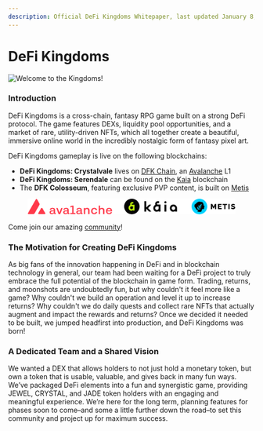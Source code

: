 ```yaml
---
description: Official DeFi Kingdoms Whitepaper, last updated January 8, 2025
---
```


# DeFi Kingdoms

![Welcome to the Kingdoms!](.gitbook/assets/docs.dfk.graphic.halfnhalf.png)

### Introduction

DeFi Kingdoms is a cross-chain, fantasy RPG game built on a strong DeFi protocol. The game features DEXs, liquidity pool opportunities, and a market of rare, utility-driven NFTs, which all together create a beautiful, immersive online world in the incredibly nostalgic form of fantasy pixel art.&#x20;

DeFi Kingdoms gameplay is live on the following blockchains:

* **DeFi Kingdoms: Crystalvale** lives on [DFK Chain](how-defi-kingdoms-works/defi-kingdoms-blockchain.md), an [Avalanche](https://www.avax.network/) L1
* **DeFi Kingdoms: Serendale** can be found on the [Kaia](https://www.kaia.io/) blockchain
* The **DFK Colosseum**, featuring exclusive PVP content, is built on [Metis](https://www.metis.io/)

<figure><picture><source srcset=".gitbook/assets/partner_logos_dark.png" media="(prefers-color-scheme: dark)"><img src=".gitbook/assets/partner_logos_light.png" alt=""></picture><figcaption></figcaption></figure>

Come join our amazing [community](https://www.defikingdoms.com/social.html)!

### The Motivation for Creating DeFi Kingdoms

As big fans of the innovation happening in DeFi and in blockchain technology in general, our team had been waiting for a DeFi project to truly embrace the full potential of the blockchain in game form. Trading, returns, and moonshots are undoubtedly fun, but why couldn't it feel more like a game? Why couldn't we build an operation and level it up to increase returns? Why couldn't we do daily quests and collect rare NFTs that actually augment and impact the rewards and returns? Once we decided it needed to be built, we jumped headfirst into production, and DeFi Kingdoms was born!

### A Dedicated Team and a Shared Vision

We wanted a DEX that allows holders to not just hold a monetary token, but own a token that is usable, valuable, and gives back in many fun ways. We’ve packaged DeFi elements into a fun and synergistic game, providing JEWEL, CRYSTAL, and JADE token holders with an engaging and meaningful experience. We’re here for the long term, planning features for phases soon to come–and some a little further down the road–to set this community and project up for maximum success.
